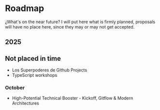 # Roadmap

¿What's on the near future? I will put here what is firmly planned, proposals will have no place here, since they may or may not get accepted.

## 2025

## Not placed in time

- Los Superpoderes de Github Projects
- TypeScript workshops

### October

- High-Potential Technical Booster - Kickoff, Gitflow & Modern Architectures
